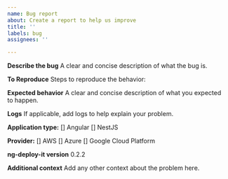 ```yaml
---
name: Bug report
about: Create a report to help us improve
title: ''
labels: bug
assignees: ''

---
```


**Describe the bug**
A clear and concise description of what the bug is.

**To Reproduce**
Steps to reproduce the behavior:

**Expected behavior**
A clear and concise description of what you expected to happen.

**Logs**
If applicable, add logs to help explain your problem.

**Application type:**
[] Angular
[] NestJS

**Provider:**
[] AWS
[] Azure
[] Google Cloud Platform

**ng-deploy-it version**
0.2.2

**Additional context**
Add any other context about the problem here.
